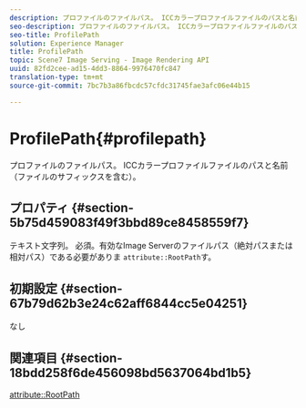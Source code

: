 ```yaml
---
description: プロファイルのファイルパス。 ICCカラープロファイルファイルのパスと名前（ファイルのサフィックスを含む）。
seo-description: プロファイルのファイルパス。 ICCカラープロファイルファイルのパスと名前（ファイルのサフィックスを含む）。
seo-title: ProfilePath
solution: Experience Manager
title: ProfilePath
topic: Scene7 Image Serving - Image Rendering API
uuid: 82fd2cee-ad15-4dd3-8864-9976470fc847
translation-type: tm+mt
source-git-commit: 7bc7b3a86fbcdc57cfdc31745fae3afc06e44b15

---
```



# ProfilePath{#profilepath}

プロファイルのファイルパス。 ICCカラープロファイルファイルのパスと名前（ファイルのサフィックスを含む）。

## プロパティ {#section-5b75d459083f49f3bbd89ce8458559f7}

テキスト文字列。 必須。有効なImage Serverのファイルパス（絶対パスまたは相対パス）である必要がありま `attribute::RootPath`す。

## 初期設定 {#section-67b79d62b3e24c62aff6844cc5e04251}

なし

## 関連項目 {#section-18bdd258f6de456098bd5637064bd1b5}

[attribute::RootPath](../../../../../ir-api/material-cat/image-rendering-api-ref/c-ir-material-catalog/c-ir-attributes-reference/r-ir-rootpath.md#reference-a4d7c96b62e14fcbad1740c702f160f3)
